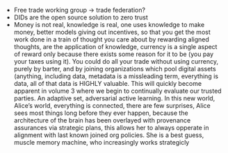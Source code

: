 - Free trade working group -> trade federation?
- DIDs are the open source solution to zero trust
- Money is not real, knowledge is real, one uses knowledge to make money, better models giving out incentives, so that you get the most work done in a train of thought you care about by rewarding aligned thoughts, are the application of knowledge, currency is a single aspect of reward only because there exists some reason for it to be (you pay your taxes using it). You could do all your trade without using currency, purely by barter, and by joining organizations which pool digital assets (anything, including data, metadata is a missleading term, everything is data, all of that data is HIGHLY valuable. This will quickly become apparent in volume 3 where we begin to continually evaluate our trusted parties. An adaptive set, adversarial active learning. In this new world, Alice’s world, everything is connected, there are few surprises, Alice sees most things long before they ever happen, because the architecture of the brain has been overlayed with provenance assurances via strategic plans, this allows her to always opperate in alignment with last known joined org policies. She is a best guess, muscle memory machine, who increasingly works strategicly 